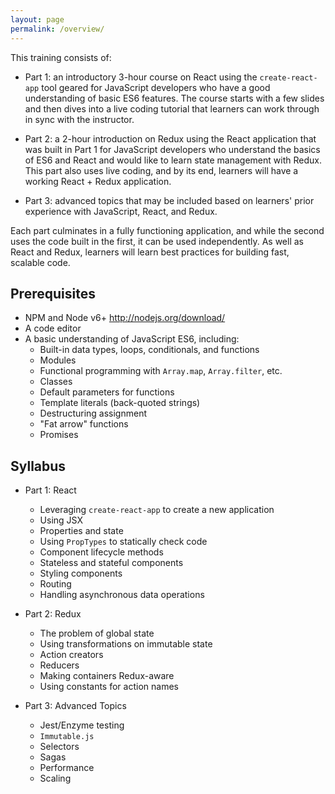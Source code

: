 ```yaml
---
layout: page
permalink: /overview/
---
```


This training consists of:

- Part 1: an introductory 3-hour course on React using the
  `create-react-app` tool geared for JavaScript developers who have a
  good understanding of basic ES6 features. The course starts with a
  few slides and then dives into a live coding tutorial that learners
  can work through in sync with the instructor.

- Part 2: a 2-hour introduction on Redux using the React application
  that was built in Part 1 for JavaScript developers who understand
  the basics of ES6 and React and would like to learn state management
  with Redux. This part also uses live coding, and by its end,
  learners will have a working React + Redux application.

- Part 3: advanced topics that may be included based on learners'
  prior experience with JavaScript, React, and Redux.

Each part culminates in a fully functioning application, and while the
second uses the code built in the first, it can be used independently.
As well as React and Redux, learners will learn best practices for
building fast, scalable code.

## Prerequisites 

- NPM and Node v6+ <http://nodejs.org/download/>
- A code editor
- A basic understanding of JavaScript ES6, including:
  - Built-in data types, loops, conditionals, and functions
  - Modules
  - Functional programming with `Array.map`, `Array.filter`, etc.
  - Classes
  - Default parameters for functions
  - Template literals (back-quoted strings)
  - Destructuring assignment
  - "Fat arrow" functions
  - Promises

## Syllabus

- Part 1: React
  - Leveraging `create-react-app` to create a new application
  - Using JSX
  - Properties and state
  - Using `PropTypes` to statically check code
  - Component lifecycle methods
  - Stateless and stateful components
  - Styling components
  - Routing
  - Handling asynchronous data operations

- Part 2: Redux
  - The problem of global state
  - Using transformations on immutable state
  - Action creators
  - Reducers
  - Making containers Redux-aware
  - Using constants for action names

- Part 3: Advanced Topics
  - Jest/Enzyme testing
  - `Immutable.js`
  - Selectors
  - Sagas
  - Performance
  - Scaling
